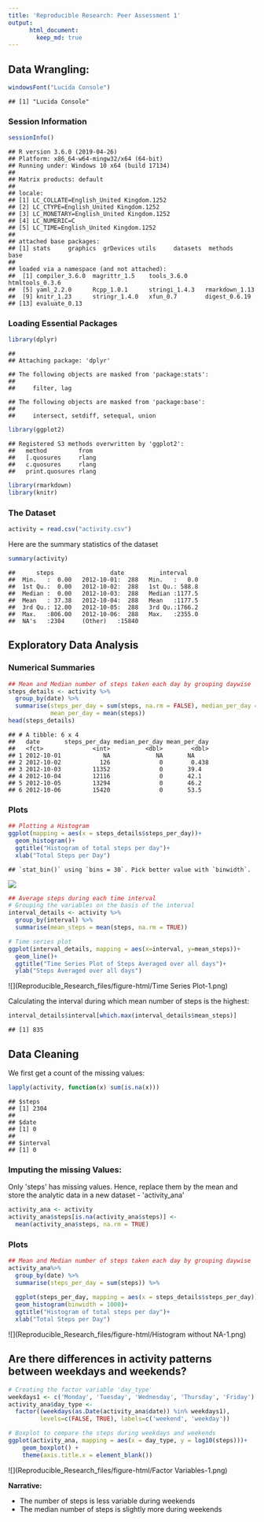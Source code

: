 ```yaml
---
title: 'Reproducible Research: Peer Assessment 1'
output:
      html_document:
        keep_md: true
--- 
```

## Data Wrangling:

```r
windowsFont("Lucida Console")
```

```
## [1] "Lucida Console"
```

### Session Information

```r
sessionInfo()
```

```
## R version 3.6.0 (2019-04-26)
## Platform: x86_64-w64-mingw32/x64 (64-bit)
## Running under: Windows 10 x64 (build 17134)
## 
## Matrix products: default
## 
## locale:
## [1] LC_COLLATE=English_United Kingdom.1252 
## [2] LC_CTYPE=English_United Kingdom.1252   
## [3] LC_MONETARY=English_United Kingdom.1252
## [4] LC_NUMERIC=C                           
## [5] LC_TIME=English_United Kingdom.1252    
## 
## attached base packages:
## [1] stats     graphics  grDevices utils     datasets  methods   base     
## 
## loaded via a namespace (and not attached):
##  [1] compiler_3.6.0  magrittr_1.5    tools_3.6.0     htmltools_0.3.6
##  [5] yaml_2.2.0      Rcpp_1.0.1      stringi_1.4.3   rmarkdown_1.13 
##  [9] knitr_1.23      stringr_1.4.0   xfun_0.7        digest_0.6.19  
## [13] evaluate_0.13
```

### Loading Essential Packages

```r
library(dplyr)
```

```
## 
## Attaching package: 'dplyr'
```

```
## The following objects are masked from 'package:stats':
## 
##     filter, lag
```

```
## The following objects are masked from 'package:base':
## 
##     intersect, setdiff, setequal, union
```

```r
library(ggplot2)
```

```
## Registered S3 methods overwritten by 'ggplot2':
##   method         from 
##   [.quosures     rlang
##   c.quosures     rlang
##   print.quosures rlang
```

```r
library(rmarkdown)
library(knitr)
```

### The Dataset

```r
activity = read.csv("activity.csv")
```
Here are the summary statistics of the dataset

```r
summary(activity)
```

```
##      steps                date          interval     
##  Min.   :  0.00   2012-10-01:  288   Min.   :   0.0  
##  1st Qu.:  0.00   2012-10-02:  288   1st Qu.: 588.8  
##  Median :  0.00   2012-10-03:  288   Median :1177.5  
##  Mean   : 37.38   2012-10-04:  288   Mean   :1177.5  
##  3rd Qu.: 12.00   2012-10-05:  288   3rd Qu.:1766.2  
##  Max.   :806.00   2012-10-06:  288   Max.   :2355.0  
##  NA's   :2304     (Other)   :15840
```

## Exploratory Data Analysis
### Numerical Summaries

```r
## Mean and Median number of steps taken each day by grouping daywise
steps_details <- activity %>%
  group_by(date) %>%
  summarise(steps_per_day = sum(steps, na.rm = FALSE), median_per_day = median(steps),
            mean_per_day = mean(steps))
head(steps_details)
```

```
## # A tibble: 6 x 4
##   date       steps_per_day median_per_day mean_per_day
##   <fct>              <int>          <dbl>        <dbl>
## 1 2012-10-01            NA             NA       NA    
## 2 2012-10-02           126              0        0.438
## 3 2012-10-03         11352              0       39.4  
## 4 2012-10-04         12116              0       42.1  
## 5 2012-10-05         13294              0       46.2  
## 6 2012-10-06         15420              0       53.5
```

### Plots

```r
## Plotting a Histogram
ggplot(mapping = aes(x = steps_details$steps_per_day))+
  geom_histogram()+ 
  ggtitle("Histogram of total steps per day")+
  xlab("Total Steps per Day") 
```

```
## `stat_bin()` using `bins = 30`. Pick better value with `binwidth`.
```

![](Reproducible_Research_files/figure-html/Histogram-1.png)<!-- -->


```r
## Average steps during each time interval
# Grouping the variables on the basis of the interval
interval_details <- activity %>%
  group_by(interval) %>%
  summarise(mean_steps = mean(steps, na.rm = TRUE))

# Time series plot
ggplot(interval_details, mapping = aes(x=interval, y=mean_steps))+
  geom_line()+
  ggtitle("Time Series Plot of Steps Averaged over all days")+
  ylab("Steps Averaged over all days")
```

![](Reproducible_Research_files/figure-html/Time Series Plot-1.png)<!-- -->

Calculating the interval during which mean number of steps is the highest: 

```r
interval_details$interval[which.max(interval_details$mean_steps)]
```

```
## [1] 835
```

## Data Cleaning 

We first get a count of the missing values:

```r
lapply(activity, function(x) sum(is.na(x)))
```

```
## $steps
## [1] 2304
## 
## $date
## [1] 0
## 
## $interval
## [1] 0
```

### Imputing the missing Values:
Only 'steps' has missing values. Hence, replace them by the mean and store the analytic data in a new dataset - 'activity_ana'


```r
activity_ana <- activity
activity_ana$steps[is.na(activity_ana$steps)] <- 
  mean(activity_ana$steps, na.rm = TRUE)
```

### Plots

```r
## Mean and Median number of steps taken each day by grouping daywise
activity_ana%>%
  group_by(date) %>%
  summarise(steps_per_day = sum(steps)) %>%
  
  ggplot(steps_per_day, mapping = aes(x = steps_details$steps_per_day))+
  geom_histogram(binwidth = 1000)+
  ggtitle("Histogram of total steps per day")+
  xlab("Total Steps per Day") 
```

![](Reproducible_Research_files/figure-html/Histogram without NA-1.png)<!-- -->

## Are there differences in activity patterns between weekdays and weekends?

```r
# Creating the factor variable 'day_type'
weekdays1 <- c('Monday', 'Tuesday', 'Wednesday', 'Thursday', 'Friday')
activity_ana$day_type <- 
  factor((weekdays(as.Date(activity_ana$date)) %in% weekdays1), 
         levels=c(FALSE, TRUE), labels=c('weekend', 'weekday'))

# Boxplot to compare the steps during weekdays and weekends
ggplot(activity_ana, mapping = aes(x = day_type, y = log10(steps)))+
    geom_boxplot() +
    theme(axis.title.x = element_blank())
```

![](Reproducible_Research_files/figure-html/Factor Variables-1.png)<!-- -->

**Narrative:**
- The number of steps is less variable during weekends
- The median number of steps is slightly more during weekends

